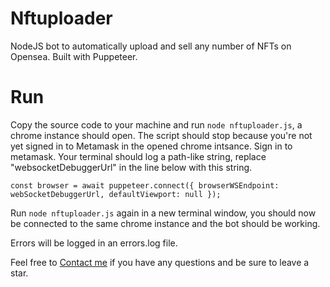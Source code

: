 # Nftuploader
NodeJS bot to automatically upload and sell any number of NFTs on Opensea. Built with Puppeteer.

# Run
Copy the source code to your machine and run ```node nftuploader.js```, a chrome instance should open. 
The script should stop because you're not yet signed in to Metamask in the opened chrome intsance. Sign in to metamask. 
Your terminal should log a path-like string, replace "websocketDebuggerUrl" in the line below with this string.
```node
const browser = await puppeteer.connect({ browserWSEndpoint: webSocketDebuggerUrl, defaultViewport: null });
```

Run ```node nftuploader.js``` again in a new terminal window, you should now be connected to the same chrome instance and the bot should be working.

Errors will be logged in an errors.log file. 

Feel free to [Contact me](mailto:ishola.freelance@gmail.com) if you have any questions and be sure to leave a star.
